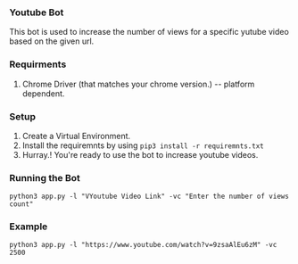 ### Youtube Bot
This bot is used to increase the number of views for a specific yutube video based on the given url.

### Requirments
1. Chrome Driver (that matches your chrome version.) -- platform dependent.

### Setup
1. Create a Virtual Environment.
2. Install the requiremnts by using  `pip3 install -r requiremnts.txt`
3. Hurray.! You're ready to use the bot to increase youtube videos.

### Running the Bot
`python3 app.py -l "VYoutube Video Link" -vc "Enter the number of views count"`

### Example

`python3 app.py -l "https://www.youtube.com/watch?v=9zsaAlEu6zM" -vc 2500`
